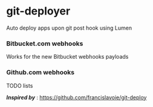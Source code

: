 # git-deployer
Auto deploy apps upon git post hook using Lumen

### Bitbucket.com webhooks
Works for the new Bitbucket webhooks payloads

### Github.com webhooks 
TODO lists

***Inspired by*** : https://github.com/francislavoie/git-deploy
